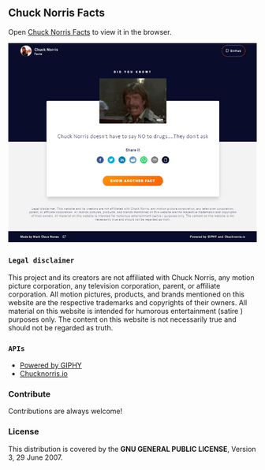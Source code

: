 ## Chuck Norris Facts

Open [Chuck Norris Facts](https://chucknorris-facts.herokuapp.com/) to view it in the browser.

![Homepage](./src/img/homepage.jpg)

### `Legal disclaimer`

This project and its creators are not affiliated with Chuck Norris, any motion picture corporation, any television corporation, parent, or affiliate corporation. All motion pictures, products, and brands mentioned on this website are the respective trademarks and copyrights of their owners. All material on this website is intended for humorous entertainment (satire ) purposes only. The content on this website is not necessarily true and should not be regarded as truth.

### `APIs`

- [Powered by GIPHY](https://giphy.com/)
- [Chucknorris.io](https://api.chucknorris.io/)

### Contribute

Contributions are always welcome!

### License

This distribution is covered by the **GNU GENERAL PUBLIC LICENSE**, Version 3, 29 June 2007.
